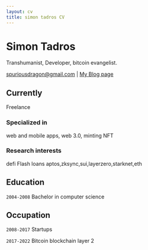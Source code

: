 ```yaml
---
layout: cv
title: simon tadros CV
---
```

# Simon Tadros
Transhumanist, Developer, bitcoin evangelist.

<div id="webaddress">
<a href="spuriousdragon@gmail.com">spuriousdragon@gmail.com</a>
| <a href="https://mirror.xyz/tadros.eth/">My Blog page</a>
</div>


## Currently

Freelance

### Specialized in

web and mobile apps, web 3.0, minting NFT


### Research interests

defi Flash loans aptos,zksync,sui,layerzero,starknet,eth


## Education

`2004-2008`
Bachelor in computer science
 

## Occupation

`2008-2017`
Startups

`2017-2022`
Bitcoin 
blockchain
layer 2


<!-- ### Footer

Last updated: oct 2022 -->

